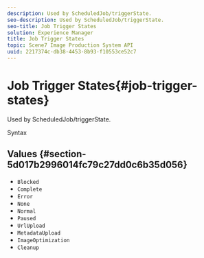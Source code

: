 ```yaml
---
description: Used by ScheduledJob/triggerState.
seo-description: Used by ScheduledJob/triggerState.
seo-title: Job Trigger States
solution: Experience Manager
title: Job Trigger States
topic: Scene7 Image Production System API
uuid: 2217374c-db38-4453-8b93-f10553ce52c7
---
```


# Job Trigger States{#job-trigger-states}

Used by ScheduledJob/triggerState.

 Syntax 

## Values {#section-5d017b2996014fc79c27dd0c6b35d056}

* `Blocked` 
* `Complete` 
* `Error` 
* `None` 
* `Normal` 
* `Paused` 
* `UrlUpload` 
* `MetadataUpload` 
* `ImageOptimization` 
* `Cleanup`

